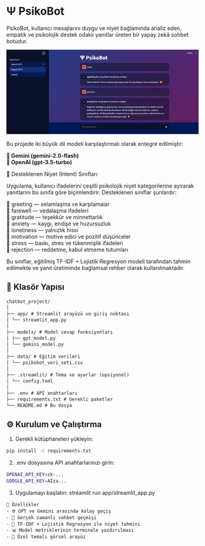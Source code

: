 # Ψ PsikoBot

PsikoBot, kullanıcı mesajlarını duygu ve niyet bağlamında analiz eden, empatik ve psikolojik destek odaklı yanıtlar üreten bir yapay zekâ sohbet botudur.

![PsikoBot Arayüzü](docs/psikobot_ui.png)

Bu projede iki büyük dil modeli karşılaştırmalı olarak entegre edilmiştir:

**🔹 Gemini (gemini-2.0-flash)**  
**🔹 OpenAI (gpt-3.5-turbo)**


🧭 Desteklenen Niyet (Intent) Sınıfları

Uygulama, kullanıcı ifadelerini çeşitli psikolojik niyet kategorilerine ayırarak yanıtlarını bu sınıfa göre biçimlendirir. Desteklenen sınıflar şunlardır:

🔹 greeting — selamlaşma ve karşılamalar  
🔹 farewell — vedalaşma ifadeleri  
🔹 gratitude — teşekkür ve minnettarlık  
🔹 anxiety — kaygı, endişe ve huzursuzluk  
🔹 loneliness — yalnızlık hissi  
🔹 motivation — motive edici ve pozitif düşünceler  
🔹 stress — baskı, stres ve tükenmişlik ifadeleri  
🔹 rejection — reddetme, kabul etmeme tutumları  

Bu sınıflar, eğitilmiş TF-IDF + Lojistik Regresyon modeli tarafından tahmin edilmekte ve yanıt üretiminde bağlamsal rehber olarak kullanılmaktadır.



## 📂 Klasör Yapısı
```plaintext
chatbot_project/
│
├── app/ # Streamlit arayüzü ve giriş noktası
│ └── streamlit_app.py
│
├── models/ # Model cevap fonksiyonları
│ ├── gpt_model.py
│ └── gemini_model.py
│
├── data/ # Eğitim verileri
│ └── psikobot_veri_seti.csv
│
├── .streamlit/ # Tema ve ayarlar (opsiyonel)
│ └── config.toml
│
├── .env # API anahtarları
├── requirements.txt # Gerekli paketler
└── README.md # Bu dosya
```
## ⚙️ Kurulum ve Çalıştırma

1. Gerekli kütüphaneleri yükleyin:

```bash
pip install -r requirements.txt
```
2. .env dosyasına API anahtarlarınızı girin:
```bash
OPENAI_API_KEY=sk-...
GOOGLE_API_KEY=AIza...
```
3. Uygulamayı başlatın:
streamlit run app/streamlit_app.py

```bash
🎯 Özellikler
- 🌐 GPT ve Gemini arasında kolay geçiş
- 💬 Gerçek zamanlı sohbet geçmişi
- 🧠 TF-IDF + Lojistik Regresyon ile niyet tahmini
- 📊 Model metriklerinin terminale yazdırılması
- 🎨 Özel temalı görsel arayüz
```

